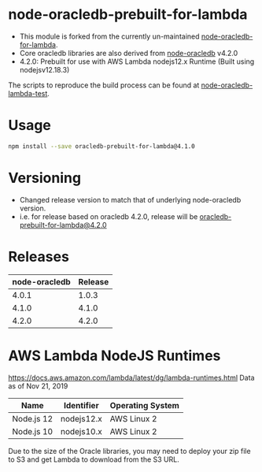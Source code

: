 # node-oracledb-prebuilt-for-lambda

 - This module is forked from the currently un-maintained [node-oracledb-for-lambda](https://github.com/nalbion/node-oracledb-for-lambda). 
 - Core oracledb libraries are also derived from [node-oracledb](https://github.com/oracle/node-oracledb) v4.2.0
 - 4.2.0: Prebuilt for use with AWS Lambda nodejs12.x Runtime (Built using nodejsv12.18.3)
 
The scripts to reproduce the build process can be found at [node-oracledb-lambda-test](https://github.com/romanbalayan/node-oracledb-lambda-test). 

# Usage

```bash
npm install --save oracledb-prebuilt-for-lambda@4.1.0
```

# Versioning
 - Changed release version to match that of underlying node-oracledb version. 
 - i.e. for release based on oracledb 4.2.0, release will be oracledb-prebuilt-for-lambda@4.2.0
 
 
 # Releases
 | node-oracledb       | Release    |
 | ------------------- | ---------- |
 | 4.0.1               | 1.0.3      |
 | 4.1.0               | 4.1.0      |
 | 4.2.0               | 4.2.0      |
 
 
 # AWS Lambda NodeJS Runtimes
 https://docs.aws.amazon.com/lambda/latest/dg/lambda-runtimes.html
 Data as of Nov 21, 2019
 
  | Name          | Identifier | Operating System  |
  | ------------- | ---------- | ----------------- |
  | Node.js 12    | nodejs12.x | AWS Linux 2       |
  | Node.js 10    | nodejs10.x | AWS Linux 2       |
 
  
 
Due to the size of the Oracle libraries, you may need to deploy your zip file to S3 and get Lambda to download from the S3 URL.
